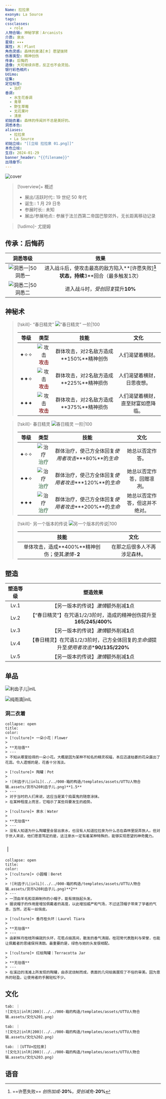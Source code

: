 ```yaml
---
Name: 拉拉泉
exonym: La Source
tags: 
cssclasses:
  - role
人物合辑: 神秘学家｜Arcanists
介质: 泉水
星级: ✦✦✦
属性: 木｜Plant
角色灵感: 森林的泉涌[木] 愿望拨转
伤害类型: 精神创伤
传承: 后悔药
造像: 大可继续许愿，反正也不会灵验。
银行彩色相片: 
Udimo: 
征集: 
定位标签:
  - 治疗
香调:
  - 水生花香调
  - 青草
  - 野生草莓
  - 无花果叶
  - 清泉
初始衣着: 森林的传闻并不总是美好的。
洞悉本色: 
aliases:
  - 拉拉泉
  - La Source
初始立绘: "[[立绘 拉拉泉 01.png]]"
本色立绘: 
生日: 2024-01-29
banner_header: "{{filename}}"
出场章节:
---
```

![cover](assets/拉拉泉｜La%20Source.assets/立绘%20拉拉泉%2001.png)

> [!overview]+ 概述
> - 展出/活跃时代:: 19 世纪 50 年代
> - 诞生:: 1 月 29 日冬
> - 参展时长:: 未知
> - 展出/参展地点:: 参展于法兰西第二帝国巴黎郊外，无长距离移动记录

> [!udimo]- 尤提姆
> 
> 

## 传承：后悔药

|                           洞悉等级                           |                             效果                             |
| :----------------------------------------------------------: | :----------------------------------------------------------: |
| ![洞悉一\|50](../../000-箱的构造/templates/assets/UTTU人物合辑.assets/图标%20洞悉Ⅰ.png)洞悉一 | 进入战斗后，使攻击最高的敌方陷入**[许愿失败]**[^1]状态，持续**3**回合（最多触发1次） |
| ![洞悉二\|50](../../000-箱的构造/templates/assets/UTTU人物合辑.assets/图标%20洞悉Ⅱ.png)洞悉二 |              进入战斗时，*受创回复*提升**10%**               |

## 神秘术

> [!skill]- “春日精灵”
> ![“春日精灵” 一阶|100](assets/拉拉泉｜La%20Source.assets/神秘术%20“春日精灵”1.png)
> 
> | 等级 |                             类型                             |                  技能                   |                文化                |
> | :--: | :----------------------------------------------------------: | :-------------------------------------: | :--------------------------------: |
> | ✦✧✧  | ![攻击](../../000-箱的构造/templates/assets/UTTU人物合辑.assets/Attack.png)<b><font color="#933334">攻击</font></b> | 群体攻击，对2名敌方造成**150%**精神创伤 |          人们渴望着横财。          |
> | ✦✦✧  | ![攻击](../../000-箱的构造/templates/assets/UTTU人物合辑.assets/Attack.png)<b><font color="#933334">攻击</font></b> | 群体攻击，对2名敌方造成**225%**精神损伤 |     人们渴望着横财，日思夜想。     |
> | ✦✦✦  | ![攻击](../../000-箱的构造/templates/assets/UTTU人物合辑.assets/Attack.png)<b><font color="#933334">攻击</font></b> | 群体攻击，对2名敌方造成**375%**精神损伤 | 人们渴望着横财，直至财富如愿降临。 |
> 

> [!skill]- 春日精灵
> ![春日精灵 一阶|100](assets/拉拉泉｜La%20Source.assets/神秘术%20春日精灵1.png)
> 
> | 等级 |                             类型                             |                          技能                          |              文化              |
> | :--: | :----------------------------------------------------------: | :----------------------------------------------------: | :----------------------------: |
> | ✦✧✧  | ![治疗](../../000-箱的构造/templates/assets/UTTU人物合辑.assets/Health.png)<b><font color="#6F967A">治疗</font></b> | 群体治疗，使己方全体回复*使用者攻击*\***80%**的*生命*  |        她总以否定作答。        |
> | ✦✦✧  | ![治疗](../../000-箱的构造/templates/assets/UTTU人物合辑.assets/Health.png)<b><font color="#6F967A">治疗</font></b> | 群体治疗，使己方全体回复*使用者攻击*\***120%**的*生命* |   她总以否定作答，回赠凛冽。   |
> | ✦✦✦  | ![治疗](../../000-箱的构造/templates/assets/UTTU人物合辑.assets/Health.png)<b><font color="#6F967A">治疗</font></b> | 群体治疗，使己方全体回复*使用者攻击*\***200%**的*生命* | 她总以否定作答，但这并不绝对。 |
> 

> [!skill]- 另一个版本的传说
> ![另一个版本的传说|100](assets/拉拉泉｜La%20Source.assets/至终的仪式%20另一个版本的传说.png)
> 
> |                       技能                       |             文化             |
> | :----------------------------------------------: | :--------------------------: |
> | 单体攻击，造成**400%**精神创伤；使其*激情*-**2** | 在那之后很多人不再涉足森林。 |
> 

## 塑造

| 塑造等级 |                           塑造效果                           |
| :------: | :----------------------------------------------------------: |
|   Lv.1   |           【另一版本的传说】*激情*额外削减**1**点            |
|   Lv.2   | 【“春日精灵”】在咒语1/2/3阶时，造成的精神创伤提升至**165/245/400%** |
|   Lv.3   |           【另一版本的传说】*激情*额外削减**1**点            |
|   Lv.4   | 【春日精灵】在咒语1/2/3阶时，己方全体回复的*生命值*提升至*使用者攻击*\***90/135/220%** |
|   Lv.5   |           【另一版本的传说】*激情*额外削减**1**点            |


## 单品

![利齿子儿|inlL](../../000-箱的构造/templates/assets/UTTU人物合辑.assets/货币%20利齿子儿.png)

![纯雨滴|inlL](../../000-箱的构造/templates/assets/UTTU人物合辑.assets/货币%20纯雨滴.png)

### 洞二衣着

````ad-flex
collapse: open
title: 
color: 
> [!culture]+ 一朵小花｜Flower
> 
> **无估值**
> ---
> 不知从哪里拾得的一朵小花。大概是因为某种不知名的精灵祝福，本应迅速枯萎的花朵露出了花蕊。令人遗憾的是，花香十分浅淡。

> [!culture]+ 陶罐｜Pot
> 
> ![利齿子儿|inlL](../../000-箱的构造/templates/assets/UTTU人物合辑.assets/货币%20利齿子儿.png)**1.5**
> ---
> 对于当时的人们来说，这应当是某个捣蛋鬼的随意涂抹。 
> 在某种程度上而言，它暗示了某些将要发生的趋势。

> [!culture]+ 泉水｜Water
> 
> **无估值**
> ---
> 没有人知道为什么陶罐里会冒出泉水，也没有人知道拉拉泉为什么总在森林里捉弄旅人。但对于世人来说，他们愿意笃定的是，这汪泉水一定有着某种特殊的，能够实现愿望的神奇魔力。
````

### ｜

````ad-flex
collapse: open
title: 
color: 
> [!culture]+ 小圆帽｜Beret
> 
> ![利齿子儿|inlL](../../000-箱的构造/templates/assets/UTTU人物合辑.assets/货币%20利齿子儿.png)**2**
> ---
> 一顶由羊毛和亚麻制作的小帽子，能有效拢起头发。  
> 据说帽子的作用是增加佩戴者的高度，以此增加威严和气场，不过这顶帽子带来了学者的气息，当然，还有一丝俏皮。

> [!culture]+ 香月桂头环｜Laurel Tiara
> 
> **无估值**
> ---
> 由新鲜月桂枝所编就的头环，花苞点缀其间，散发的香气清甜。桂冠常代表胜利与荣誉，也能让佩戴者的思绪保持清朗。最重要的是，绿色与她的头发很相配。

> [!culture]+ 红绘陶罐｜Terracotta Jar
> 
> **无估值**
> ---
> 在溪边的浅滩上所发现的陶罐，由赤泥烧制而成，表面的几何绘画展现了不俗的审美。因为意外的轻盈，让使用者的手腕轻松不少。
````

## 文化

````tabs
tab: ｜
![文化1|inlR|200](../../000-箱的构造/templates/assets/UTTU人物合辑.assets/文化%201.png)

tab: ｜
![文化2|inlR|200](../../000-箱的构造/templates/assets/UTTU人物合辑.assets/文化%202.png)

tab: ｜[UTTU×拉拉泉]
![文化3|inlR|200](../../000-箱的构造/templates/assets/UTTU人物合辑.assets/文化%203.png)

````

## 语音

[^1]: ==许愿失败== *创伤加成*-**20%**，*受创减免*-**20%**